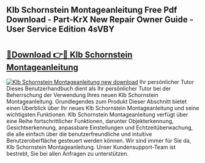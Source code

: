 ## Klb Schornstein Montageanleitung Free Pdf Download - Part-KrX New Repair Owner Guide - User Service Edition 4sVBY

# <h2><a href="http://df8jy9.blite.top/?on=Klb+Schornstein+Montageanleitung">🔗Download 👉🔴 Klb Schornstein Montageanleitung</a></h2>

[![Klb Schornstein Montageanleitung new download](https://i.imgur.com/lujVjoI.png)](http://df8jy9.blite.top/?on=Klb+Schornstein+Montageanleitung)
Ihr persönlicher Tutor Dieses Benutzerhandbuch dient als Ihr persönlicher Tutor bei der Beherrschung der Verwendung Ihres neuen Klb Schornstein Montageanleitung. Grundlegendes zum Produkt Dieser Abschnitt bietet einen Überblick über Ihr neues Klb Schornstein Montageanleitung und seine wichtigsten Funktionen. Klb Schornstein Montageanleitung verfügt über eine Reihe fortschrittlicher Funktionen, darunter Objekterkennung, Gesichtserkennung, anpassbare Einstellungen und Echtzeitüberwachung, die alle einfach über die benutzerfreundliche und intuitive Benutzeroberfläche gesteuert werden können. Wir sind immer für Sie da, Klb Schornstein Montageanleitung. Unser Kundensupport-Team ist bestrebt, Sie bei allen Anfragen zu unterstützen.
